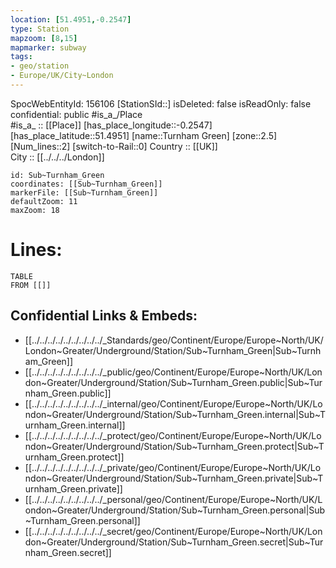 ```yaml
---
location: [51.4951,-0.2547] 
type: Station 
mapzoom: [8,15] 
mapmarker: subway 
tags:
- geo/station
- Europe/UK/City~London
---
```

SpocWebEntityId: 156106
[StationSId::] 
isDeleted: false
isReadOnly: false
confidential: public
#is_a_/Place  
#is_a_ :: [[Place]] 
[has_place_longitude::-0.2547] 
[has_place_latitude::51.4951] 
[name::Turnham Green] 
[zone::2.5] 
[Num_lines::2] 
[switch-to-Rail::0] 
Country :: [[UK]]  
City :: [[../../../London]]  


```leaflet
id: Sub~Turnham_Green
coordinates: [[Sub~Turnham_Green]] 
markerFile: [[Sub~Turnham_Green]] 
defaultZoom: 11 
maxZoom: 18
```


# Lines: 
```dataview
TABLE 
FROM [[]] 
```

## Confidential Links & Embeds: 
- [[../../../../../../../../../_Standards/geo/Continent/Europe/Europe~North/UK/London~Greater/Underground/Station/Sub~Turnham_Green|Sub~Turnham_Green]] 
- [[../../../../../../../../../_public/geo/Continent/Europe/Europe~North/UK/London~Greater/Underground/Station/Sub~Turnham_Green.public|Sub~Turnham_Green.public]] 
- [[../../../../../../../../../_internal/geo/Continent/Europe/Europe~North/UK/London~Greater/Underground/Station/Sub~Turnham_Green.internal|Sub~Turnham_Green.internal]] 
- [[../../../../../../../../../_protect/geo/Continent/Europe/Europe~North/UK/London~Greater/Underground/Station/Sub~Turnham_Green.protect|Sub~Turnham_Green.protect]] 
- [[../../../../../../../../../_private/geo/Continent/Europe/Europe~North/UK/London~Greater/Underground/Station/Sub~Turnham_Green.private|Sub~Turnham_Green.private]] 
- [[../../../../../../../../../_personal/geo/Continent/Europe/Europe~North/UK/London~Greater/Underground/Station/Sub~Turnham_Green.personal|Sub~Turnham_Green.personal]] 
- [[../../../../../../../../../_secret/geo/Continent/Europe/Europe~North/UK/London~Greater/Underground/Station/Sub~Turnham_Green.secret|Sub~Turnham_Green.secret]] 
